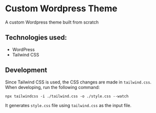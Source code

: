 # Custom Wordpress Theme

A custom Wordpress theme built from scratch

## Technologies used:

-   WordPress
-   Tailwind CSS

## Development

Since Tailwind CSS is used, the CSS changes are made in `tailwind.css`. When developing, run the following command:

```
npx tailwindcss -i ./tailwind.css -o ./style.css --watch
```

It generates `style.css` file using `tailwind.css` as the input file.
